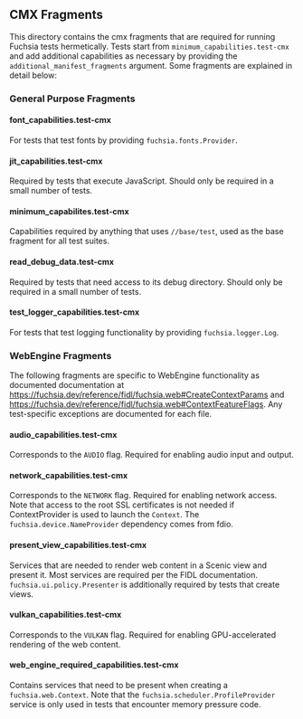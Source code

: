 ## CMX Fragments

This directory contains the cmx fragments that are required for running
Fuchsia tests hermetically. Tests start from `minimum_capabilities.test-cmx`
and add additional capabilities as necessary by providing the
`additional_manifest_fragments` argument. Some fragments are explained in detail
below:

### General Purpose Fragments

#### font_capabilities.test-cmx
For tests that test fonts by providing `fuchsia.fonts.Provider`.

#### jit_capabilities.test-cmx
Required by tests that execute JavaScript. Should only be required in a small
number of tests.

#### minimum_capabilites.test-cmx
Capabilities required by anything that uses `//base/test`, used as the base
fragment for all test suites.

#### read_debug_data.test-cmx
Required by tests that need access to its debug directory. Should only be
required in a small number of tests.

#### test_logger_capabilities.test-cmx
For tests that test logging functionality by providing `fuchsia.logger.Log`.

### WebEngine Fragments
The following fragments are specific to WebEngine functionality as documented
documentation at
https://fuchsia.dev/reference/fidl/fuchsia.web#CreateContextParams and
https://fuchsia.dev/reference/fidl/fuchsia.web#ContextFeatureFlags.
Any test-specific exceptions are documented for each file.

#### audio_capabilities.test-cmx
Corresponds to the `AUDIO` flag. Required for enabling audio input and output.

#### network_capabilities.test-cmx
Corresponds to the `NETWORK` flag. Required for enabling network access. Note
that access to the root SSL certificates is not needed if ContextProvider is
used to launch the `Context`. The `fuchsia.device.NameProvider` dependency comes
from fdio.

#### present_view_capabilities.test-cmx
Services that are needed to render web content in a Scenic view and present it.
Most services are required per the FIDL documentation.
`fuchsia.ui.policy.Presenter` is additionally required by tests that create
views.

#### vulkan_capabilities.test-cmx
Corresponds to the `VULKAN` flag. Required for enabling GPU-accelerated
rendering of the web content.

#### web_engine_required_capabilities.test-cmx
Contains services that need to be present when creating a
`fuchsia.web.Context`. Note that the `fuchsia.scheduler.ProfileProvider` service
is only used in tests that encounter memory pressure code.
